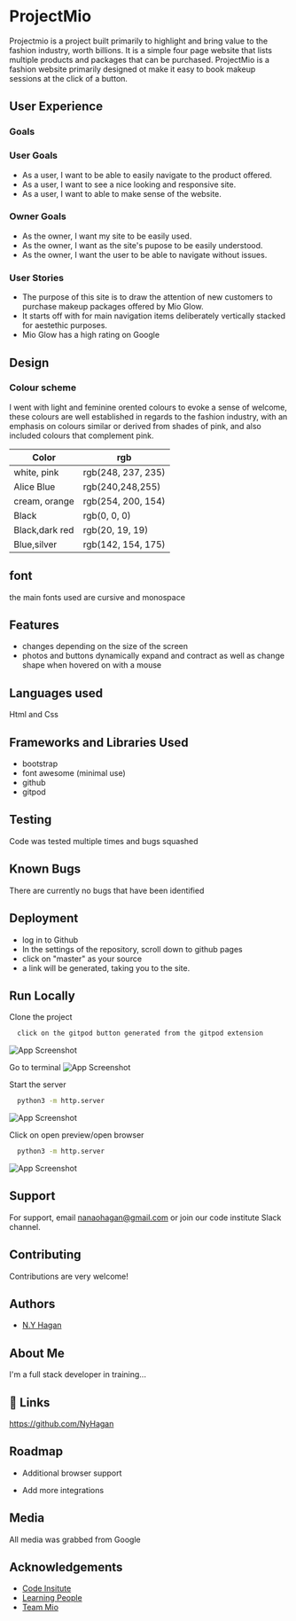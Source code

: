 

# ProjectMio

Projectmio is a project built primarily to highlight and bring value to the fashion industry, worth billions. It is a simple four page website that lists multiple products and packages that can be purchased.
ProjectMio is a fashion website primarily designed ot make it easy to book makeup sessions at the click of a button. 



## User Experience

### Goals

### User Goals
- As a user, I want to be able to easily navigate to the product offered.
- As a user, I want to see a nice looking and responsive site.
- As a user, I want to able to make sense of the website.

### Owner Goals
- As the owner, I want my site to be easily used.
- As the owner, I want as the site's pupose to be easily understood.
- As the owner, I want the user to be able to navigate without issues.

### User Stories

* The purpose of this site is to draw the attention of new customers to purchase makeup packages offered by Mio Glow.
* It starts off with for main navigation items deliberately vertically stacked for aestethic purposes.
* Mio Glow has a high rating on Google



## Design

### Colour scheme

I went with light and feminine orented colours to evoke a sense of welcome, these colours are well established in regards to the fashion industry, with an emphasis on colours similar or derived from shades of pink, and also included colours that complement pink.

| Color             | rgb                                                                |
| ----------------- | ------------------------------------------------------------------ |
| white, pink | rgb(248, 237, 235) |
| Alice Blue | rgb(240,248,255) |
| cream, orange| rgb(254, 200, 154)|
| Black |rgb(0, 0, 0)  |
| Black,dark red |rgb(20, 19, 19)  |
| Blue,silver |rgb(142, 154, 175)  |


## font

the main fonts used are cursive and monospace
## Features

* changes depending on the size of the screen
* photos and buttons dynamically expand and contract as well as change shape when hovered on with a mouse

## Languages used

Html and Css
## Frameworks and Libraries Used

* bootstrap
* font awesome (minimal use)
* github
* gitpod

## Testing

Code was tested multiple times and bugs squashed
## Known Bugs

There are currently no bugs that have been identified




## Deployment

* log in to Github
* In the settings of the repository, scroll down to github pages
* click on "master" as your source
* a link will be generated, taking you to the site.
## Run Locally

Clone the project

```bash
  click on the gitpod button generated from the gitpod extension
```
![App Screenshot](assets/images/scr1.png)


Go to terminal
![App Screenshot](assets/images/scr2.png)



Start the server

```bash
  python3 -m http.server
```
![App Screenshot](assets/images/scr3.png)

Click on open preview/open browser

```bash
  python3 -m http.server
```
![App Screenshot](assets/images/scr4.png)


## Support

For support, email nanaohagan@gmail.com or join our code institute Slack channel.


## Contributing

Contributions are very welcome!




## Authors

- [N.Y Hagan](https://github.com/NyHagan/projectmio)


## About Me
I'm a full stack developer in training...


## 🔗 Links
https://github.com/NyHagan

## Roadmap

- Additional browser support

- Add more integrations


## Media

All media was grabbed from Google



## Acknowledgements

 - [Code Insitute](https://codeinstitute.net)
 - [Learning People]( https://www.learningpeople.com/uk/)
 - [Team Mio](https://www.instagram.com/itsqueenda/?hl=en)


